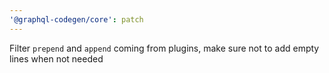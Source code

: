 ```yaml
---
'@graphql-codegen/core': patch
---
```


Filter `prepend` and `append` coming from plugins, make sure not to add empty lines when not needed

